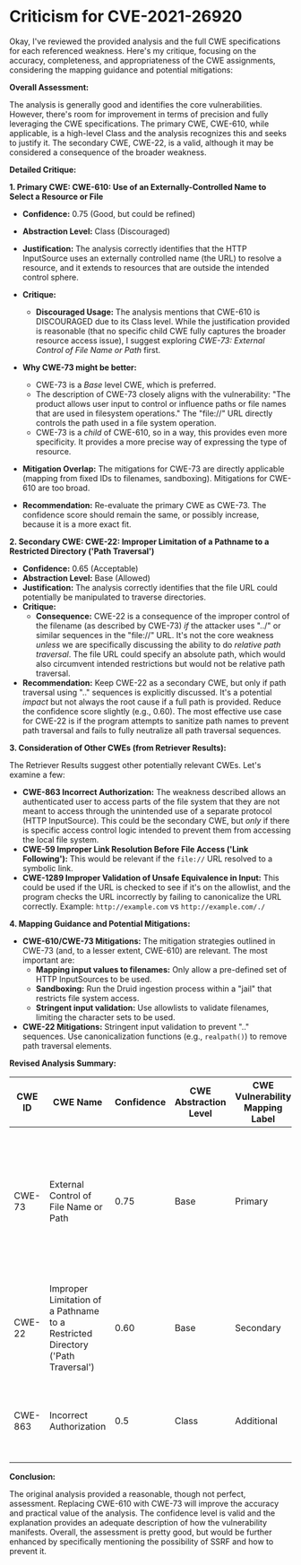 # Criticism for CVE-2021-26920

Okay, I've reviewed the provided analysis and the full CWE specifications for each referenced weakness. Here's my critique, focusing on the accuracy, completeness, and appropriateness of the CWE assignments, considering the mapping guidance and potential mitigations:

**Overall Assessment:**

The analysis is generally good and identifies the core vulnerabilities. However, there's room for improvement in terms of precision and fully leveraging the CWE specifications. The primary CWE, CWE-610, while applicable, is a high-level Class and the analysis recognizes this and seeks to justify it. The secondary CWE, CWE-22, is a valid, although it may be considered a consequence of the broader weakness.

**Detailed Critique:**

**1. Primary CWE: CWE-610: Use of an Externally-Controlled Name to Select a Resource or File**

*   **Confidence:** 0.75 (Good, but could be refined)
*   **Abstraction Level:** Class (Discouraged)
*   **Justification:** The analysis correctly identifies that the HTTP InputSource uses an externally controlled name (the URL) to resolve a resource, and it extends to resources that are outside the intended control sphere.
*   **Critique:**
    *   **Discouraged Usage:** The analysis mentions that CWE-610 is DISCOURAGED due to its Class level. While the justification provided is reasonable (that no specific child CWE fully captures the broader resource access issue), I suggest exploring *CWE-73: External Control of File Name or Path* first.

*   **Why CWE-73 might be better:**
    *   CWE-73 is a *Base* level CWE, which is preferred.
    *   The description of CWE-73 closely aligns with the vulnerability: "The product allows user input to control or influence paths or file names that are used in filesystem operations."  The "file://" URL directly controls the path used in a file system operation.
    *   CWE-73 is a *child* of CWE-610, so in a way, this provides even more specificity. It provides a more precise way of expressing the type of resource.

*   **Mitigation Overlap:** The mitigations for CWE-73 are directly applicable (mapping from fixed IDs to filenames, sandboxing). Mitigations for CWE-610 are too broad.
*   **Recommendation:** Re-evaluate the primary CWE as CWE-73. The confidence score should remain the same, or possibly increase, because it is a more exact fit.

**2. Secondary CWE: CWE-22: Improper Limitation of a Pathname to a Restricted Directory ('Path Traversal')**

*   **Confidence:** 0.65 (Acceptable)
*   **Abstraction Level:** Base (Allowed)
*   **Justification:** The analysis correctly identifies that the file URL could potentially be manipulated to traverse directories.
*   **Critique:**
    *   **Consequence:** CWE-22 is a consequence of the improper control of the filename (as described by CWE-73) *if* the attacker uses "../" or similar sequences in the "file://" URL. It's not the core weakness *unless* we are specifically discussing the ability to do *relative path traversal*. The file URL could specify an absolute path, which would also circumvent intended restrictions but would not be relative path traversal.
*   **Recommendation:** Keep CWE-22 as a secondary CWE, but only if path traversal using ".." sequences is explicitly discussed. It's a potential *impact* but not always the root cause if a full path is provided. Reduce the confidence score slightly (e.g., 0.60). The most effective use case for CWE-22 is if the program attempts to sanitize path names to prevent path traversal and fails to fully neutralize all path traversal sequences.

**3. Consideration of Other CWEs (from Retriever Results):**

The Retriever Results suggest other potentially relevant CWEs. Let's examine a few:

*   **CWE-863 Incorrect Authorization:** The weakness described allows an authenticated user to access parts of the file system that they are not meant to access through the unintended use of a separate protocol (HTTP InputSource). This could be the secondary CWE, but *only* if there is specific access control logic intended to prevent them from accessing the local file system.
*   **CWE-59 Improper Link Resolution Before File Access ('Link Following'):** This would be relevant if the `file://` URL resolved to a symbolic link.
*   **CWE-1289 Improper Validation of Unsafe Equivalence in Input:** This could be used if the URL is checked to see if it's on the allowlist, and the program checks the URL incorrectly by failing to canonicalize the URL correctly. Example: `http://example.com` vs `http://example.com/./`

**4. Mapping Guidance and Potential Mitigations:**

*   **CWE-610/CWE-73 Mitigations:** The mitigation strategies outlined in CWE-73 (and, to a lesser extent, CWE-610) are relevant. The most important are:
    *   **Mapping input values to filenames:** Only allow a pre-defined set of HTTP InputSources to be used.
    *   **Sandboxing:** Run the Druid ingestion process within a "jail" that restricts file system access.
    *   **Stringent input validation:** Use allowlists to validate filenames, limiting the character sets to be used.
*   **CWE-22 Mitigations:** Stringent input validation to prevent ".." sequences. Use canonicalization functions (e.g., `realpath()`) to remove path traversal elements.

**Revised Analysis Summary:**

| CWE ID | CWE Name | Confidence | CWE Abstraction Level | CWE Vulnerability Mapping Label | CWE-Vulnerability Mapping Notes |
|---|---|---|---|---|---|
| CWE-73 | External Control of File Name or Path | 0.75 | Base | Primary | Allows authenticated users to read data from unintended sources, such as the local file system, by specifying file URLs to the HTTP InputSource. |
| CWE-22 | Improper Limitation of a Pathname to a Restricted Directory ('Path Traversal') | 0.60 | Base | Secondary | Only applicable if attacker can influence portions of the file path that would lead to path traversal. |
| CWE-863 | Incorrect Authorization | 0.5 | Class | Additional | Possible if the authorization scheme fails to account for the local file system. |

**Conclusion:**

The original analysis provided a reasonable, though not perfect, assessment. Replacing CWE-610 with CWE-73 will improve the accuracy and practical value of the analysis. The confidence level is valid and the explanation provides an adequate description of how the vulnerability manifests. Overall, the assessment is pretty good, but would be further enhanced by specifically mentioning the possibility of SSRF and how to prevent it.